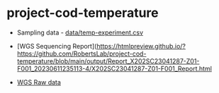 # project-cod-temperature

- Sampling data - [data/temp-experiment.csv](https://github.com/RobertsLab/project-cod-temperature/blob/main/data/temp-experiment.csv)

- [WGS Sequencing Report](https://htmlpreview.github.io/?https://github.com/RobertsLab/project-cod-temperature/blob/main/output/Report_X202SC23041287-Z01-F001_20230611235113-4/X202SC23041287-Z01-F001_Report.html
- [WGS Raw data](https://owl.fish.washington.edu/nightingales/G_macrocephalus/H202SC23041287/01.RawData/)

